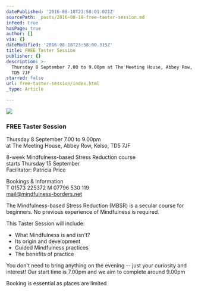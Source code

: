```yaml
---
datePublished: '2016-08-18T23:58:01.021Z'
sourcePath: _posts/2016-08-18-free-taster-session.md
inFeed: true
hasPage: true
author: []
via: {}
dateModified: '2016-08-18T23:58:00.315Z'
title: FREE Taster Session
publisher: {}
description: >-
  Thursday 8 September 7.00 to 9.00pm at The Meeting House, Abbey Row, Kelso,
  TD5 7JF
starred: false
url: free-taster-session/index.html
_type: Article

---
```

![](https://the-grid-user-content.s3-us-west-2.amazonaws.com/4c59a480-7b11-4766-a44a-b79d9796c1e8.jpg)

### FREE Taster Session

Thursday 8 September 7.00 to 9.00pm  
at The Meeting House, Abbey Row, Kelso, TD5 7JF

8-week Mindfulness-based Stress Reduction course  
starts Thursday 15 September  
Facilitator: Patricia Price

Bookings & Information  
T 01573 225372 M 07796 530 119  
[mail@mindfulness-borders.net][0]

The Mindfulness-based Stress Reduction (MBSR) is a secular course for beginners. No previous experience of Mindfulness is required.

This Taster Session will include:  
- What Mindfulness is and isn't?  
- Its origin and development  
- Guided Mindfulness practices  
- The benefits of practice

You don't need to bring anything on the evening -- just your curiosity and interest! Our start time is 7.00pm and we aim to complete around 9.00pm

Booking is essential as places are limited

[0]: http://mail@mindfulness-borders.net/ "Mindfulness Borders"